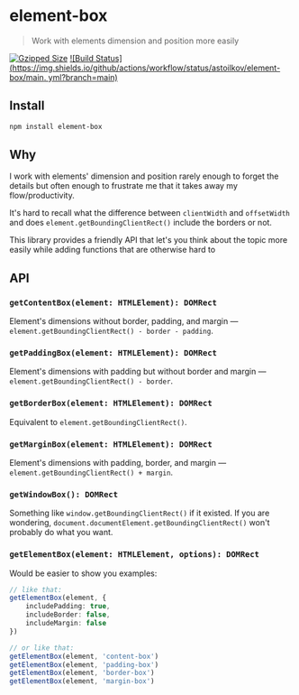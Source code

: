 # element-box

> Work with elements dimension and position more easily

[![Gzipped Size](https://img.shields.io/bundlephobia/minzip/element-box)](https://bundlephobia.com/result?p=element-box)
[![Build Status](https://img.shields.io/github/actions/workflow/status/astoilkov/element-box/main.
yml?branch=main)](https://github.com/astoilkov/element-box/actions/workflows/main.yml)

## Install

```bash
npm install element-box
```

## Why

I work with elements' dimension and position rarely enough to forget the details but often enough to frustrate me that it takes away my flow/productivity.

It's hard to recall what the difference between `clientWidth` and `offsetWidth` and does `element.getBoundingClientRect()` include the borders or not.

This library provides a friendly API that let's you think about the topic more easily while adding functions that are otherwise hard to 

## API

### `getContentBox(element: HTMLElement): DOMRect`

Element's dimensions without border, padding, and margin — `element.getBoundingClientRect() - border - padding`.

### `getPaddingBox(element: HTMLElement): DOMRect`

Element's dimensions with padding but without border and margin — `element.getBoundingClientRect() - border`.

### `getBorderBox(element: HTMLElement): DOMRect`

Equivalent to `element.getBoundingClientRect()`.

### `getMarginBox(element: HTMLElement): DOMRect`

Element's dimensions with padding, border, and margin — `element.getBoundingClientRect() + margin`.

### `getWindowBox(): DOMRect`

Something like `window.getBoundingClientRect()` if it existed. If you are wondering, `document.documentElement.getBoundingClientRect()` won't probably do what you want.

### `getElementBox(element: HTMLElement, options): DOMRect`

Would be easier to show you examples:
```ts
// like that:
getElementBox(element, {
    includePadding: true,
    includeBorder: false,
    includeMargin: false
})

// or like that:
getElementBox(element, 'content-box')
getElementBox(element, 'padding-box')
getElementBox(element, 'border-box')
getElementBox(element, 'margin-box')
```
